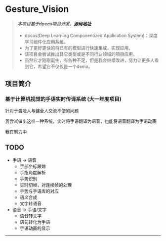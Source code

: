 # Gesture_Vision

>#### *本项目基于dpcas项目开发，[源码地址](https://gitcode.net/EricLee/dpcas)*
>* dpcas(Deep Learning Componentized Application System)：深度学习组件化应用系统。
>* 为了更好更快的将已有的模型进行快速集成，实现应用。
>* 该项目会尝试推出其它类型或是不同行业领域的项目应用。
>* 虽然它才刚刚诞生，有各种不足，但是我会继续改进，努力让更多人看到它，希望它不仅仅是一个demo。

## 项目简介
### 基于计算机视觉的手语实时传译系统 (大一年度项目)
针对于聋哑人与健全人交流不便的问题

我尝试做出这样一种系统，实时将手语翻译为语音，也能将语音翻译为手语动画

我在努力中


## TODO


- 手语 -> 语音
    - 手部坐标跟踪
    - 手指角度解析
    - 手势识别
    - 实时切帧，对连续帧的处理
    - 手势与手语库的对应
    - 语义合成
    - 文字转语音
- 语音 -> 手语/文字
  - 语音转文字
  - 语句转化为手语
  - 手语动画的显示


---